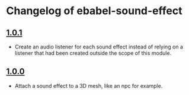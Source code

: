 # Changelog of ebabel-sound-effect

## [1.0.1](https://github.com/ebabel-games/ebabel-sound-effect/releases/tag/v1.0.1)
- Create an audio listener for each sound effect instead of relying on a listener that had been created outside the scope of this module.

## [1.0.0](https://github.com/ebabel-games/ebabel-sound-effect/releases/tag/v1.0.0)
- Attach a sound effect to a 3D mesh, like an npc for example.
